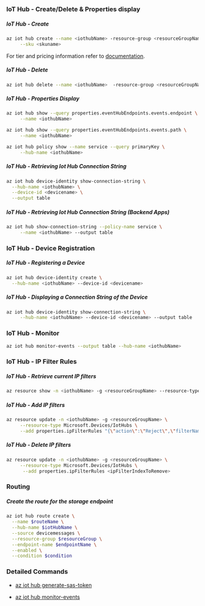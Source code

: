 ### IoT Hub - Create/Delete & Properties display

##### IoT Hub - Create

```bash
az iot hub create --name <iothubName> -resource-group <resourceGroupName> \
     --sku <skuname>
```
For tier and pricing information refer to [documentation](https://azure.microsoft.com/en-us/pricing/details/iot-hub/).

##### IoT Hub - Delete

```bash
az iot hub delete --name <iothubName>  -resource-group <resourceGroupName>
```

##### IoT Hub - Properties Display 
```bash
az iot hub show --query properties.eventHubEndpoints.events.endpoint \
     --name <iothubName>

az iot hub show --query properties.eventHubEndpoints.events.path \
     --name <iothubName>

az iot hub policy show --name service --query primaryKey \
     --hub-name <iothubName>
```

##### IoT Hub - Retrieving Iot Hub Connection String 

```bash
az iot hub device-identity show-connection-string \
  --hub-name <iothubName> \
  --device-id <devicename> \
  --output table
```

##### IoT Hub - Retrieving Iot Hub Connection String (Backend Apps)

```bash
az iot hub show-connection-string --policy-name service \
     --name <iothubName> --output table
```

### IoT Hub - Device Registration

##### IoT Hub - Registering a Device

```bash
az iot hub device-identity create \
  --hub-name <iothubName> --device-id <devicename>
```

##### IoT Hub - Displaying a Connection String of the Device

```bash
az iot hub device-identity show-connection-string \
     --hub-name <iothubName> --device-id <devicename> --output table
```


### IoT Hub - Monitor

```bash
az iot hub monitor-events --output table --hub-name <iothubName>
```

### IoT Hub - IP Filter Rules

##### IoT Hub - Retrieve current IP filters 
```bash
az resource show -n <iothubName> -g <resourceGroupName> --resource-type Microsoft.Devices/IotHubs
```

##### IoT Hub - Add IP filters 
```bash
az resource update -n <iothubName> -g <resourceGroupName> \
     --resource-type Microsoft.Devices/IotHubs \
     --add properties.ipFilterRules "{\"action\":\"Reject\",\"filterName\":\"MaliciousIP\",\"ipMask\":\"6.6.6.6/6\"}"
```

##### IoT Hub - Delete IP filters 
```bash
az resource update -n <iothubName> -g <resourceGroupName> \
     --resource-type Microsoft.Devices/IotHubs \
      --add properties.ipFilterRules <ipFilterIndexToRemove>
```


### Routing

##### Create the route for the storage endpoint
```bash
az iot hub route create \
  --name $routeName \
  --hub-name $iotHubName \
  --source devicemessages \
  --resource-group $resourceGroup \
  --endpoint-name $endpointName \
  --enabled \
  --condition $condition
  ```
  
  ### Detailed Commands

* [az iot hub generate-sas-token](https://docs.microsoft.com/en-us/cli/azure/ext/azure-iot/iot/hub?view=azure-cli-latest#ext_azure_iot_az_iot_hub_generate_sas_token)

* [az iot hub monitor-events](https://docs.microsoft.com/en-us/cli/azure/ext/azure-iot/iot/hub?view=azure-cli-latest#ext_azure_iot_az_iot_hub_monitor_events)
